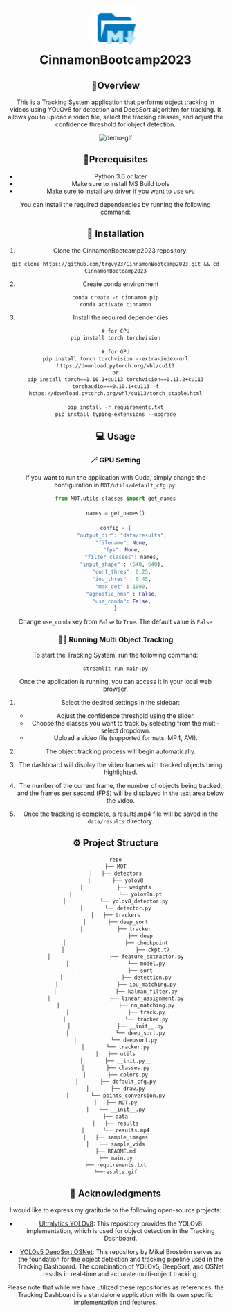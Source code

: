 <div align="center">
<h1 align="center">
<img src="https://raw.githubusercontent.com/PKief/vscode-material-icon-theme/ec559a9f6bfd399b82bb44393651661b08aaf7ba/icons/folder-markdown-open.svg" width="100" />
<br>
CinnamonBootcamp2023
</h1>

## 🤖Overview
This is a Tracking System application that performs object tracking in videos using YOLOv8 for detection and DeepSort algorithm for tracking. It allows you to upload a video file, select the tracking classes, and adjust the confidence threshold for object detection.

![demo-gif](https://github.com/trgvy23/CinnamonBootcamp2023/blob/main/results.gif)

## 🔮Prerequisites

- Python 3.6 or later
- Make sure to install MS Build tools 
- Make sure to install `GPU` driver if you want to use `GPU`

You can install the required dependencies by running the following command:

## 🚀 Installation

1. Clone the CinnamonBootcamp2023 repository:

```
git clone https://github.com/trgvy23/CinnamonBootcamp2023.git && cd CinnamonBootcamp2023
```

2. Create conda environment 

```
conda create -n cinnamon pip
conda activate cinnamon
```

3. Install the required dependencies

```
# for CPU
pip install torch torchvision

# for GPU
pip install torch torchvision --extra-index-url https://download.pytorch.org/whl/cu113
or
pip install torch==1.10.1+cu113 torchvision==0.11.2+cu113 torchaudio===0.10.1+cu113 -f https://download.pytorch.org/whl/cu113/torch_stable.html

pip install -r requirements.txt
pip install typing-extensions --upgrade
```

## 💻 Usage

### 🪄 GPU Setting

If you want to run the application with Cuda, simply change the configuration in `MOT/utils/default_cfg.py`:

```python
from MOT.utils.classes import get_names

names = get_names()

config = {
    "output_dir": "data/results",
    "filename": None,
    "fps": None,
    "filter_classes": names,
    "input_shape" : (640, 640),
    "conf_thres": 0.25,
    "iou_thres" : 0.45,
    "max_det" : 1000,
    "agnostic_nms" : False,
    "use_conda": False,
}
```

Change `use_conda` key from `False` to `True`. The default value is `False`

### 👩‍💻 Running Multi Object Tracking

To start the Tracking System, run the following command:

```
streamlit run main.py
```

Once the application is running, you can access it in your local web browser.

1. Select the desired settings in the sidebar:
   - Adjust the confidence threshold using the slider.
   - Choose the classes you want to track by selecting from the multi-select dropdown.
   - Upload a video file (supported formats: MP4, AVI).

2. The object tracking process will begin automatically.

3. The dashboard will display the video frames with tracked objects being highlighted.

4. The number of the current frame, the number of objects being tracked, and the frames per second (FPS) will be displayed in the text area below the video.

5. Once the tracking is complete, a results.mp4 file will be saved in the `data/results` directory.

## ⚙️ Project Structure

```
repo
├── MOT
│   ├── detectors
│       ├── yolov8
│           ├── weights
│               └── yolov8n.pt
│           └── yolov8_detector.py
│       └── detector.py
│   ├── trackers
│       ├── deep_sort
│           ├── tracker
│               ├── deep
│                   ├── checkpoint
│                       ├── ckpt.t7
│                   ├── feature_extractor.py
│                   └── model.py
│               ├── sort
│                   ├── detection.py
│                   ├── iou_matching.py
│                   ├── kalman_filter.py
│                   ├── linear_assignment.py
│                   ├── nn_matching.py
│                   ├── track.py
│                   └── tracker.py
│               ├── __init__.py
│               └── deep_sort.py
│           └── deepsort.py
│       └── tracker.py
│   ├── utils
│       ├── __init.py__
│       ├── classes.py
│       ├── colors.py
│       ├── default_cfg.py
│       ├── draw.py
│       └── points_conversion.py
│   ├── MOT.py
│   └── __init__.py
├── data
│   ├── results
│      └── results.mp4
│   ├── sample_images
│   └── sample_vids
├── README.md
├── main.py
├── requirements.txt
└──results.gif
```

## 🙏 Acknowledgments

I would like to express my gratitude to the following open-source projects:

- [Ultralytics YOLOv8](https://github.com/airockchip/ultralytics_yolov8): This repository provides the YOLOv8 implementation, which is used for object detection in the Tracking Dashboard. 

- [YOLOv5 DeepSort OSNet](https://github.com/mikel-brostrom/Yolov5_DeepSort_OSNet): This repository by Mikel Broström serves as the foundation for the object detection and tracking pipeline used in the Tracking Dashboard. The combination of YOLOv5, DeepSort, and OSNet results in real-time and accurate multi-object tracking. 

Please note that while we have utilized these repositories as references, the Tracking Dashboard is a standalone application with its own specific implementation and features.
